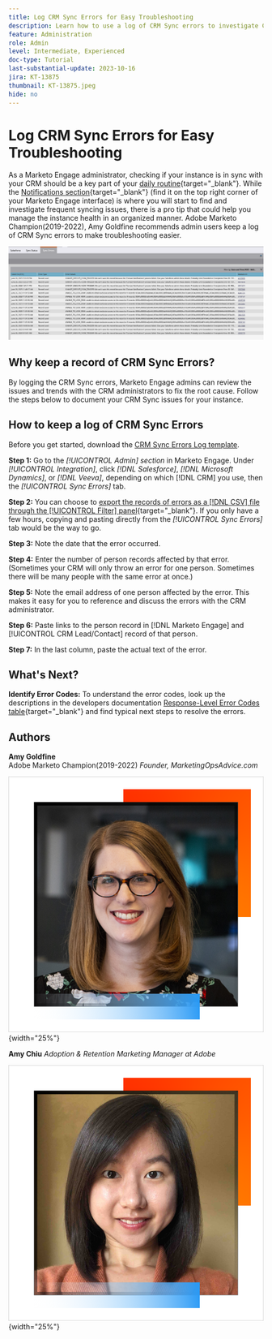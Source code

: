 ```yaml
---
title: Log CRM Sync Errors for Easy Troubleshooting
description: Learn how to use a log of CRM Sync errors to investigate CRM sync issues and keep it running smoothly.
feature: Administration
role: Admin
level: Intermediate, Experienced
doc-type: Tutorial
last-substantial-update: 2023-10-16
jira: KT-13875
thumbnail: KT-13875.jpeg
hide: no
---
```


# Log CRM Sync Errors for Easy Troubleshooting

As a Marketo Engage administrator, checking if your instance is in sync with your CRM should be a key part of your [daily routine](https://nation.marketo.com/t5/champion-program-blogs/my-marketo-morning-routine-tips-for-driving-marketing-operation/ba-p/247508){target="_blank"}. While the [Notifications section](https://experienceleague.adobe.com/docs/marketo/using/product-docs/core-marketo-concepts/miscellaneous/notification-types.html){target="_blank"} (find it on the top right corner of your Marketo Engage interface) is where you will start to find and investigate frequent syncing issues, there is a pro tip that could help you manage the instance health in an organized manner. Adobe Marketo Champion(2019-2022), Amy Goldfine recommends admin users keep a log of CRM Sync errors to make troubleshooting easier.

![Screenshot of the Sync Errors tab](/help/tutorial-inherited-instance/_assets/Marketo_Engage_Admin_Salesforce_Sync_Errors_Tab.png)

## Why keep a record of CRM Sync Errors? 

By logging the CRM Sync errors, Marketo Engage admins can review the issues and trends with the CRM administrators to fix the root cause. Follow the steps below to document your CRM Sync issues for your instance.  

## How to keep a log of CRM Sync Errors 

Before you get started, download the [CRM Sync Errors Log template](/help/tutorial-inherited-instance/_assets/downloads/Adobe-Marketo-Engage_CRM-Sync-Error-Log-Template.xlsx). 

**Step 1:** Go to the *[!UICONTROL Admin] section* in Marketo Engage. Under *[!UICONTROL Integration]*, click *[!DNL Salesforce]*, *[!DNL Microsoft Dynamics]*, or *[!DNL Veeva]*, depending on which [!DNL CRM] you use, then the *[!UICONTROL Sync Errors]* tab. 

**Step 2:** You can choose to [export the records of errors as a [!DNL CSV] file through the [!UICONTROL Filter] panel](https://experienceleague.adobe.com/docs/marketo/using/product-docs/crm-sync/salesforce-sync/salesforce-sync-errors.html#filter-sync-errors){target="_blank"}. If you only have a few hours, copying and pasting directly from the *[!UICONTROL Sync Errors]* tab would be the way to go. 

**Step 3:** Note the date that the error occurred.   

**Step 4:** Enter the number of person records affected by that error. (Sometimes your CRM will only throw an error for one person. Sometimes there will be many people with the same error at once.)   

**Step 5:** Note the email address of one person affected by the error. This makes it easy for you to reference and discuss the errors with the CRM administrator.   

**Step 6:** Paste links to the person record in [!DNL Marketo Engage] and [!UICONTROL CRM Lead/Contact] record of that person.   

**Step 7:** In the last column, paste the actual text of the error.

## What's Next?  

**Identify Error Codes:** To understand the error codes, look up the descriptions in the developers documentation [Response-Level Error Codes table](https://developers.marketo.com/rest-api/error-codes/#response_level_error_codes){target="_blank"} and find typical next steps to resolve the errors.  

## Authors

**Amy Goldfine**  
Adobe Marketo Champion(2019-2022)
*Founder, MarketingOpsAdvice.com*

![Amy Goldfine](/help/tutorial-inherited-instance/_assets/authors/Customer_Author_Amy_Goldfine.png){width="25%"}

**Amy Chiu**
*Adoption & Retention Marketing Manager at Adobe* 

![Amy Chiu](/help/tutorial-inherited-instance/_assets/authors/Adobe_Author_Amy_Chiu.png){width="25%"}
 
